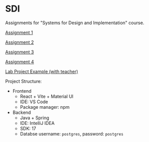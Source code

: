 # SDI

Assignments for "Systems for Design and Implementation" course.

[Assignment 1](/docs/Assignment1.md)

[Assignment 2](/docs/Assignment2.md)

[Assignment 3](/docs/Assignment3.md)

[Assignment 4](/docs/Assignment4.md)

[Lab Project Example (with teacher)](https://github.com/cinnamonbreakfast/mpp24/tree/feature/sockets_and_stores)

Project Structure:

- Frontend
  - React + Vite + Material UI
  - IDE: VS Code
  - Package manager: npm
- Backend
  - Java + Spring
  - IDE: IntelliJ IDEA
  - SDK: 17
  - Databse username: `postgres`, password: `postgres`
